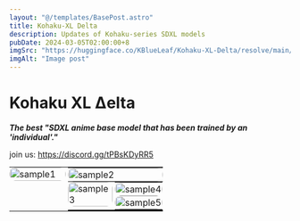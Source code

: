 ```yaml
---
layout: "@/templates/BasePost.astro"
title: Kohaku-XL Delta
description: Updates of Kohaku-series SDXL models
pubDate: 2024-03-05T02:00:00+8
imgSrc: "https://huggingface.co/KBlueLeaf/Kohaku-XL-Delta/resolve/main/sample/01255.png"
imgAlt: "Image post"
---
```


# Kohaku XL Δelta

**_The best "SDXL anime base model that has been trained by an 'individual'."_**

join us: https://discord.gg/tPBsKDyRR5

<style>
  
  .custom-table {
    width: 100%;
    height: 100%;
    border-collapse: collapse;
    margin-top: 0em;
    border: none;
  }
  .custom-table img{
    margin-top: 0px;
  }
  .custom-table tr{
    border: none !important;
  }
  
  .custom-table td {
    vertical-align: top;
    padding: 0;
    box-shadow: 0px 0px 0px 0px rgba(0, 0, 0, 0.15);
  }

  .custom-image-container {
    position: relative;
    width: 100%;
    margin-bottom: 0em;
    overflow: hidden;
    border-radius: 10px;
    transition: transform .7s;
    /* Smooth transition for the container */
  }

  .custom-image-container:hover {
    transform: scale(1.05);
    /* Scale the container on hover */
  }

  .custom-image-container:hover .custom-image {
    opacity: 0
  }
  .custom-image-container:hover 
  .hover-image {
    opacity: 1;
  }

  .custom-image {
    width: 100%;
    height: auto;
    object-fit: cover;
    border-radius: 10px;
    transition: transform .7s, opacity .5s;
    margin-bottom: 0em;
  }

  .hover-image {
    position: absolute;
    top: 0;
    left: 0;
    opacity: 0;
    transition: opacity .5s;
  }
  
  .nsfw-filter {
    filter: blur(8px); /* Apply a blur effect */
    transition: filter 0.3s ease; /* Smooth transition for the blur effect */
  }

  .custom-image-container:hover .nsfw-filter {
    filter: none; /* Remove the blur effect on hover */
  }
  
  .overlay {
    position: absolute;
    bottom: 0;
    left: 0;
    right: 0;
    color: white;
    width: 100%;
    height: 100%;
    display: flex;
    flex-direction: column;
    justify-content: center;
    align-items: center;
    font-size: 1vw;
    font-style: bold;
    text-align: center;
    opacity: 0;
    /* Keep the text fully opaque */
    background: linear-gradient(0deg, rgba(0, 0, 0, 0.6) 60%, rgba(0, 0, 0, 0) 100%);
    transition: opacity .5s;
  }
  .custom-image-container:hover .overlay {
    opacity: 1;
    /* Make the overlay always visible */
  }
  .overlay-text {
    background: linear-gradient(45deg, #130c28, #ca76e2);
    -webkit-background-clip: text;
    color: transparent;
    /* Fallback for browsers that do not support this effect */
    text-shadow: 2px 2px 4px rgba(0, 0, 0, 0.7);
    /* Enhanced text shadow for better legibility */
  
  .overlay-subtext {
    font-size: 0.75em;
    margin-top: 0.5em;
    font-style: italic;
  }
  
  .overlay,
  .overlay-subtext {
    text-shadow: 2px 2px 4px rgba(0, 0, 0, 0.5);
  }
  
</style>

<table class="custom-table">
  <tr>
    <td style="width: 36.8275862068966%;">
      <div class="custom-image-container">
        <div class="image-wrapper">
          <img class="custom-image" src="https://huggingface.co/KBlueLeaf/Kohaku-XL-Delta/resolve/main/sample/table/th-1.png" alt="sample1">
          <img class="hover-image" src="https://huggingface.co/KBlueLeaf/Kohaku-XL-Delta/resolve/main/sample/table/1.png" alt="sample1">
          <div class="overlay" style="font-size: 1vw; font-style: bold;"> 
            Stream in the forest 
            <div class="overlay-subtext" style="font-size: 0.75em; font-style: italic;">"by KBlueLeaf"</div>
          </div>
        </div>
      </div>
    </td>
    <td style="width: 1.37931034482759%;"></td>
    <td style="width: 61.7931034482759%;">
      <table class="custom-table" style="margin: 0 !important; padding: 0 !important;">
        <tr style="height: 30.8858996897622%;">
          <td>
            <div class="custom-image-container">
              <div class="image-wrapper">
                <img class="custom-image" src="https://huggingface.co/KBlueLeaf/Kohaku-XL-Delta/resolve/main/sample/table/th-2-1.png" alt="sample2">
                <img class="hover-image" src="https://huggingface.co/KBlueLeaf/Kohaku-XL-Delta/resolve/main/sample/table/2-1.png" alt="sample2">
                <div class="overlay" style="font-size: 1vw; font-style: bold;"> 
                  The rise
                  <div class="overlay-subtext" style="font-size: 0.75em; font-style: italic;">"by KBlueLeaf"</div>
                </div>
              </div>
            </div>
          </td>
        </tr>
        <tr style="height: 3.1023784901758%;"></tr>
        <tr style="height: 66.0117218200621%;">
          <td>
            <table class="custom-table" style="margin: 0 !important; padding: 0 !important;">
              <tr>
                <td style="width: 47.47023828125%">
                  <div class="custom-image-container">
                    <div class="image-wrapper">
                      <img class="custom-image" src="https://huggingface.co/KBlueLeaf/Kohaku-XL-Delta/resolve/main/sample/table/th-2-2-1.png" alt="sample3">
                      <img class="hover-image" src="https://huggingface.co/KBlueLeaf/Kohaku-XL-Delta/resolve/main/sample/table/2-2-1.png" alt="sample3">
                      <div class="overlay" style="font-size: 1vw; font-style: bold;"> 
                        Looking back
                        <div class="overlay-subtext" style="font-size: 0.75em; font-style: italic;">"by KBlueLeaf"</div>
                      </div>
                    </div>
                  </div>
                </td>
                <td style="width: 2.23214285714286%;"></td>
                <td style="width: 50.2976188616071%">
                  <table class="custom-table" style="margin: 0 !important; padding: 0 !important;">
                    <tr style="height: 24.6997434804245%;">
                      <td>
                        <div class="custom-image-container">
                          <div class="image-wrapper">
                            <img class="custom-image" src="https://huggingface.co/KBlueLeaf/Kohaku-XL-Delta/resolve/main/sample/table/th-2-2-2-1.png" alt="sample4">
                            <img class="hover-image" src="https://huggingface.co/KBlueLeaf/Kohaku-XL-Delta/resolve/main/sample/table/2-2-2-1.png" alt="sample4"> 
                            <div class="overlay" style="font-size: 1vw; font-style: bold;"> 
                              Flower
                              <div class="overlay-subtext" style="font-size: 0.75em; font-style: italic;">"by KBlueLeaf"</div>
                            </div>
                          </div>
                        </div>
                      </td>
                    </tr>
                    <tr style="height: 4.69973878068567%;"></tr>
                    <tr style="height: 70.6005177388899%;">
                      <td>
                        <div class="custom-image-container">
                          <div class="image-wrapper">
                            <img class="custom-image" src="https://huggingface.co/KBlueLeaf/Kohaku-XL-Delta/resolve/main/sample/table/th2-2-2-2-2.png" alt="sample5">
                            <img class="hover-image" src="https://huggingface.co/KBlueLeaf/Kohaku-XL-Delta/resolve/main/sample/table/2-2-2-2.png" alt="sample5">
                            <div class="overlay" style="font-size: 1vw; font-style: bold;"> 
                              "The Cat"
                              <div class="overlay-subtext" style="font-size: 0.75em; font-style: italic;">"by KBlueLeaf"</div>
                            </div>
                          </div>
                        </div>
                      </td>
                    </tr>
                  </table>
                </td>
              </tr>
            </table>
          </td>
        </tr>
      </table>
    </td>
  </tr>
</table>

## Introduction

Kohaku XL Delta, the fourth major iteration in the Kohaku XL series, features a 3.6 million images dataset, LyCORIS fine-tuning[1], trained on comsumer-level hardware, and is fully open-sourced.

## Usage

**the "base" version is "before train" one!!!!**

Here's a simple format to make using this model a breeze:

```
<1girl/1boy/1other/...>, <character>, <series>, <artists>, <special tags>, <general tags>
```

Special tags(quality, rating, and date) actually fall under general tags. But it's a good idea to group all these tags before the general tags.

**While Kohaku XL Delta has mastered few artists' styles with high fidelity. However, users are strongly encouraged to blend multiple artist tags to explore new styles, rather than attempting to replicate the style of any specific artist.**

#### Tags

All the danbooru tags with at least 1000 popularity should work.
All the danbooru tags with at least 100 popularity can possibly work with high emphasis.

Remember to remove all the underscore in tags. (Underscores in short tags are not be removed, which are very likely part of emoji tags.)

### Special Tags

- **Quality tag**s: masterpiece, best quality, great quality, good quality, normal quality, low quality, worst quality
- **Rating tags**: safe, sensitive, nsfw, explicit
- **Date tags**: newest, recent, mid, early, old

**Quality Tags**
Quality tags are assigned based on the percentile rankings of the favorite count (fav_count) within each rating category to avoid bias on nsfw content (Animagine XL v3 have met this problem), organized from high to low as follows: 95th, 85th, 75th, 50th, 25th, and 10th percentiles. This creates seven distinct quality levels separated by six thresholds.

**Rating tags**

- **General**: safe
- **Sensitive**: sensitive
- **Questionable**: nsfw
- **Explicit**: nsfw, explicit

Note: During training, content tagged as "explicit" is also considered under "nsfw" to ensure a comprehensive understanding.

**Date tags**
Date tags are based on the upload dates of the images, as the metadata does not include the actual creation dates.
The periods are categorized as follows:

- 2005~2010: old
- 2011~2014: early
- 2015~2017: mid
- 2018~2020: recent
- 2021~2024: newest

### Emphasis

Given the short training period, some tags might not have been learned well. Through experimentation, increasing the "emphasis weight" to between 1.5 and 2.5 can still yield descent results, especially for character or artist tags.
For sd-webui users, please use version>=1.8.0 and switch the emphasis mode to "No norm" to prevent potential NaN issues.

### Resolution

This model is trained for resolutions from ARB 1024x1024 with minimum resolution 256 and maximum resolution 4096. This means you can use the standard SDXL resolution. However, opting for a slightly higher resolution than 1024x1024 is recommended. Applying a hires-fix is also suggested for better results.

For more information, please check out the metadata of the sample images provided.

## How This Model Came to Be

### Dataset

The dataset for training this model was sourced from [HakuBooru](https://github.com/KohakuBlueleaf/HakuBooru), comprising 3.6 million images selected from the [danbooru2023](https://huggingface.co/datasets/KBlueLeaf/danbooru2023-webp-4Mpixel) dataset.[2][3]

A selection process was employed to choose 1 million posts from IDs 0 to 2,999,999, another million from IDs 3,000,000 to 4,999,999, and all posts after ID 5,000,000, totaling 4.1 million posts. After filtering out deleted posts, gold account posts and those without images (which could be GIFs or MP4s), the final dataset comprised 3.6 million images.

The selection was essentially random, but a fixed seed was utilized to ensure reproducibility.

**Further Process**

- **Shuffle tags**: The order of general tags was shuffled in each step.
- **Tag dropout**: Randomly, 10% of general tags were dropped in each step.

### Training

The training of Kohaku XL Delta was facilitated by the [LyCORIS](https://github.com/KohakuBlueleaf/LyCORIS) project and the trainer from [kohya-ss/sd-scripts](https://github.com/kohya-ss/sd-scripts). [1][4]

**Base Model Refinement**
Our investigation indicated that training the "token_embedding" and "position_embedding" within CLIP, or the "positional_embedding" in openCLIP, may not be beneficial for fine-tuning on a small to medium scale, particularly with smaller batch sizes.[5][6]

Consequently, we reverted to the original token and position embeddings from TE1 and TE2 models. Following this, we combined the restored gamma rev2 and beta7 models through a weighted sum (weight=0.5), forming the foundational model for Kohaku XL Delta.

This foundational model, referred to as "delta-pre2" or "delta base," serves as a preliminary version without further training, positioning its capabilities between Kohaku XL gamma rev2 and Kohaku XL beta7.

**Algorithm: LoKr**[7]
The model was trained using the LoKr algorithm with full matrix triggered and a factor of 2~8 for different modules. The aim was to demonstrate the applicability of LoRA/LyCORIS in training base models.

The original LoKr file size is under 800MB, and the TE was not frozen. The original LoKr file also be provided as "delta-lokr" version.

For detailed settings, refer to the LyCORIS config file.

**Other Training Details**

- **Hardware**: Dual RTX 3090s
- **Num Train Images**: 3,665,398
- **Batch Size**: 4
- **Grad Accumulation Step**: 16
- **Equivalent Batch Size**: 128
- **Total Epoch**: 1
- **Total Steps**: 28638
- **Optimizer**: Lion8bit
  - **Learning Rate**: 4e-5 for UNet / 1e-5 for TE
  - **LR Scheduler**: Constant
  - **Warmup Steps**: 100
  - **Weight Decay**: 0.1
  - **Betas**: 0.9, 0.95
- **Min SNR Gamma**: 5
- **Resolution**: 1024x1024
- **Min Bucket Resolution**: 256
- **Max Bucket Resolution**: 4096
- **Mixed Precision**: FP16

**Warning**: Versions 0.36.0~0.41.0 of bitsandbytes have significant [bugs](https://github.com/TimDettmers/bitsandbytes/issues/659) in the 8bit optimizer that could compromise training, so updating is essential.[8]

**Training Cost**
Utilizing DDP with two RTX 3090s, completing 1 epoch across the 3.6 million image dataset took approximately 17 to 18 days. Each step for an equivalent batch size of 128 took about 51 to 51.5 seconds to complete.

### What's Next

Delta is likely the last big update for Kohaku XL, but that doesn't mean I'm done tinkering with it. And I won't ensure this is actually the last one.

I'm thinking about running it through a few more epochs or maybe beefing up the dataset to 5 million images soon. Plus, I'm considering trying out DoKr with a bit of a bigger setup for some experimental tweaks.

(Funny thing, Delta started off as an experiment too, but turned out so well it became a main release!)

## Special Thanks

AngelBottomless & Nyanko7: danbooru2023 dataset[3]
Kohya-ss: Trainer[4]
ChatGPT/GPT4: Refine this model card

---

**_AI art should be looked like AI, not like humans._**

---

## Reference & Resource

### Reference

[1] **Shih-Ying Yeh**, Yu-Guan Hsieh, Zhidong Gao, Bernard B W Yang, Giyeong Oh, & Yanmin Gong (2024). Navigating Text-To-Image Customization: From LyCORIS Fine-Tuning to Model Evaluation. In The Twelfth International Conference on Learning Representations.

[2] HakuBooru - text-image dataset maker for booru style image platform. https://github.com/KohakuBlueleaf/HakuBooru

[3] Danbooru2023: A Large-Scale Crowdsourced and Tagged Anime Illustration Dataset.
https://huggingface.co/datasets/nyanko7/danbooru2023

[4] kohya-ss/sd-scripts.
https://github.com/kohya-ss/sd-scripts

[5] Transformers: State-of-the-art Machine Learning for Pytorch, TensorFlow, and JAX.
https://github.com/huggingface/transformers/blob/b647acdb53d251cec126b79e505bac11821d7c93/src/transformers/models/clip/modeling_clip.py#L204-L205

[6] OpenCLIP - An open source implementation of CLIP.
https://github.com/mlfoundations/open_clip/blob/73fa7f03a33da53653f61841eb6d69aef161e521/src/open_clip/transformer.py#L598-L604

[7] LyCORIS - Lora beYond Conventional methods, Other Rank adaptation Implementations for Stable diffusion.
https://github.com/KohakuBlueleaf/LyCORIS/blob/main/docs/Algo-Details.md#lokr

[8] TimDettmers/bitsandbytes - issue 659/152/227/262 - Wrong indented lines cause bugs for a long time.
https://github.com/TimDettmers/bitsandbytes/issues/659

### Resource

- Kohaku XL beta. https://civitai.com/models/162577/kohaku-xl-beta
- Kohaku XL gamma. https://civitai.com/models/270291/kohaku-xl-gamma

## Appendix

Sample images will be put in here later.
You can check the sample folder at first.
